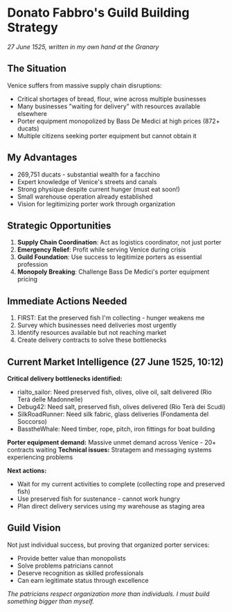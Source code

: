 # Donato Fabbro's Guild Building Strategy
*27 June 1525, written in my own hand at the Granary*

## The Situation
Venice suffers from massive supply chain disruptions:
- Critical shortages of bread, flour, wine across multiple businesses
- Many businesses "waiting for delivery" with resources available elsewhere
- Porter equipment monopolized by Bass De Medici at high prices (872+ ducats)
- Multiple citizens seeking porter equipment but cannot obtain it

## My Advantages
- 269,751 ducats - substantial wealth for a facchino
- Expert knowledge of Venice's streets and canals
- Strong physique despite current hunger (must eat soon!)
- Small warehouse operation already established
- Vision for legitimizing porter work through organization

## Strategic Opportunities
1. **Supply Chain Coordination**: Act as logistics coordinator, not just porter
2. **Emergency Relief**: Profit while serving Venice during crisis
3. **Guild Foundation**: Use success to legitimize porters as essential profession
4. **Monopoly Breaking**: Challenge Bass De Medici's porter equipment pricing

## Immediate Actions Needed
1. FIRST: Eat the preserved fish I'm collecting - hunger weakens me
2. Survey which businesses need deliveries most urgently
3. Identify resources available but not reaching market
4. Create delivery contracts to solve these bottlenecks

## Current Market Intelligence (27 June 1525, 10:12)
**Critical delivery bottlenecks identified:**
- rialto_sailor: Need preserved fish, olives, olive oil, salt delivered (Rio Terà delle Madonnelle)
- Debug42: Need salt, preserved fish, olives delivered (Rio Terà dei Scudi) 
- SilkRoadRunner: Need silk fabric, glass deliveries (Fondamenta del Soccorso)
- BasstheWhale: Need timber, rope, pitch, iron fittings for boat building

**Porter equipment demand:** Massive unmet demand across Venice - 20+ contracts waiting
**Technical issues:** Stratagem and messaging systems experiencing problems

**Next actions:**
- Wait for my current activities to complete (collecting rope and preserved fish)
- Use preserved fish for sustenance - cannot work hungry
- Plan direct delivery services using my warehouse as staging area

## Guild Vision
Not just individual success, but proving that organized porter services:
- Provide better value than monopolists
- Solve problems patricians cannot
- Deserve recognition as skilled professionals
- Can earn legitimate status through excellence

*The patricians respect organization more than individuals. I must build something bigger than myself.*